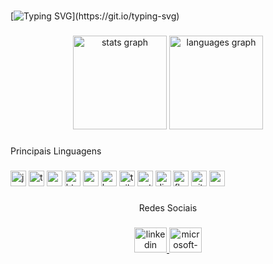 ###

[![Typing SVG](https://readme-typing-svg.herokuapp.com?font=Fira+Code&pause=1000&color=2985F7&random=false&width=435&lines=Bem-vindo+ao+meu+perfil+no+GitHub!)](https://git.io/typing-svg)
###



###

<div align="center">
  <img src="https://github-readme-stats.vercel.app/api?hide_title=false&hide_rank=false&show_icons=true&include_all_commits=true&count_private=true&disable_animations=false&theme=blue-green&locale=en&hide_border=false&username=vinicius-silvestre" height="150" alt="stats graph"  />
  <img src="https://github-readme-stats.vercel.app/api/top-langs?locale=en&hide_title=false&layout=compact&card_width=320&langs_count=5&theme=blue-green&hide_border=false&username=vinicius-silvestre" height="150" alt="languages graph"  />
</div>

###

###

<p align="left">Principais Linguagens</p>

###
<div align="left">
  <img src="https://cdn.jsdelivr.net/gh/devicons/devicon/icons/javascript/javascript-original.svg" height="25" width="25" alt="javascript logo"  />
  <img src="https://cdn.jsdelivr.net/gh/devicons/devicon/icons/typescript/typescript-original.svg" height="25" width="25" alt="typescript logo"  />
  <img src="https://cdn.jsdelivr.net/gh/devicons/devicon/icons/nodejs/nodejs-original.svg" height="25" width="25" alt="nodejs logo"  />
  <img src="https://cdn.jsdelivr.net/gh/devicons/devicon/icons/html5/html5-original.svg" height="25" width="25" alt="html5 logo"  />
  <img src="https://cdn.jsdelivr.net/gh/devicons/devicon/icons/css3/css3-original.svg" height="25" width="25" alt="css3 logo"  />
  <img src="https://cdn.jsdelivr.net/gh/devicons/devicon/icons/bootstrap/bootstrap-original.svg" height="25" width="25" alt="bootstrap logo"  />
  <img src="https://cdn.jsdelivr.net/gh/devicons/devicon/icons/tailwindcss/tailwindcss-original-wordmark.svg" height="25" width="25" alt="tailwindcss logo"  />
  <img src="https://cdn.jsdelivr.net/gh/devicons/devicon/icons/python/python-original.svg" height="25" width="25" alt="python logo"  />
  <img src="https://cdn.jsdelivr.net/gh/devicons/devicon/icons/django/django-original.svg" height="25" width="25" alt="django logo"  />
  <img src="https://cdn.jsdelivr.net/gh/devicons/devicon/icons/flask/flask-original.svg" height="25" width="25" alt="flask logo"  />
  <img src="https://cdn.jsdelivr.net/gh/devicons/devicon/icons/git/git-original.svg" height="25" width="25" alt="git logo"  />
  <img src="https://cdn.jsdelivr.net/gh/devicons/devicon/icons/mysql/mysql-original.svg" height="25" width="25" alt="mysql logo"  />
</div>

###



<p align="center">Redes Sociais </p>

###

<div align="center">
  <a href="https://www.linkedin.com/in/vinicius-lucas-silvestre-5a5556174/" target="_blank">
    <img src="https://raw.githubusercontent.com/maurodesouza/profile-readme-generator/master/src/assets/icons/social/linkedin/default.svg" width="52" height="40" alt="linkedin logo"  />
  </a>
  <a href="vinicius.silvestre1@hotmail.com" target="_blank">
    <img src="https://raw.githubusercontent.com/maurodesouza/profile-readme-generator/master/src/assets/icons/social/microsoft-outlook/default.svg" width="52" height="40" alt="microsoft-outlook logo"  />
  </a>
</div>

###

